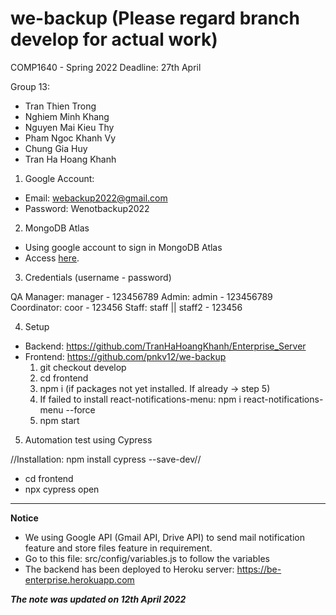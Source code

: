 # we-backup (Please regard branch develop for actual work)

COMP1640 - Spring 2022
Deadline: 27th April

Group 13:

- Tran Thien Trong
- Nghiem Minh Khang
- Nguyen Mai Kieu Thy
- Pham Ngoc Khanh Vy
- Chung Gia Huy
- Tran Ha Hoang Khanh

1. Google Account:

- Email: webackup2022@gmail.com
- Password: Wenotbackup2022

2. MongoDB Atlas

- Using google account to sign in MongoDB Atlas
- Access [here](https://www.mongodb.com/atlas/database).

3. Credentials (username - password)

QA Manager: manager - 123456789
Admin: admin - 123456789
Coordinator: coor - 123456
Staff: staff || staff2 - 123456

4. Setup

- Backend: https://github.com/TranHaHoangKhanh/Enterprise_Server
- Frontend: https://github.com/pnkv12/we-backup
  1. git checkout develop
  2. cd frontend
  3. npm i (if packages not yet installed. If already -> step 5)
  4. If failed to install react-notifications-menu: npm i react-notifications-menu --force
  5. npm start

5. Automation test using Cypress

//Installation: npm install cypress --save-dev//

- cd frontend
- npx cypress open

---

**Notice**

- We using Google API (Gmail API, Drive API) to send mail notification feature and store files feature in requirement.
- Go to this file: src/config/variables.js to follow the variables
- The backend has been deployed to Heroku server: https://be-enterprise.herokuapp.com

**_The note was updated on 12th April 2022_**
